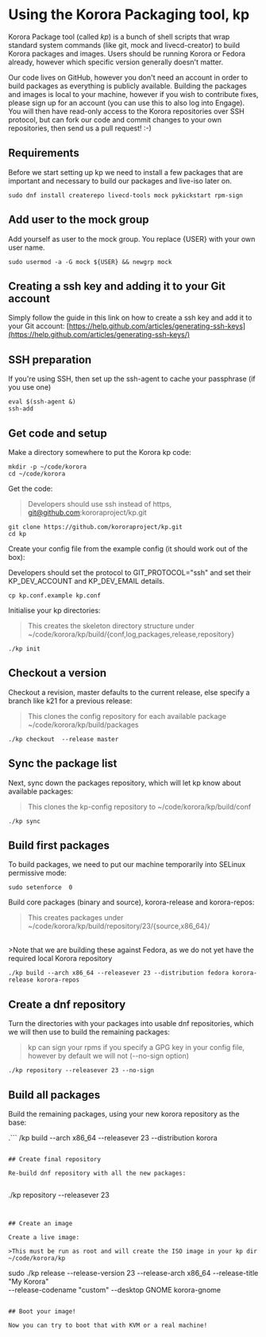 # Using the Korora Packaging tool, kp

Korora Package tool (called _kp_) is a bunch of shell scripts that wrap standard system commands (like git, mock and livecd-creator) to build Korora packages and images. Users should be running Korora or Fedora already, however which specific version generally doesn't matter.

Our code lives on GitHub, however you don't need an account in order to build packages as everything is publicly available. Building the packages and images is local to your machine, however if you wish to contribute fixes, please sign up for an account (you can use this to also log into Engage). You will then have read-only access to the Korora repositories over SSH protocol, but can fork our code and commit changes to your own repositories, then send us a pull request! :-)

## Requirements

Before we start setting up kp we need to install a few packages that are important and necessary to build our packages and live-iso later on.

```
sudo dnf install createrepo livecd-tools mock pykickstart rpm-sign

```

## Add user to the mock group

Add yourself as user to the mock group. You replace {USER} with your own user name.

```
sudo usermod -a -G mock ${USER} && newgrp mock
```

## Creating a ssh key and adding it to your Git account

Simply follow the guide in this link on how to create a ssh key and add it to your Git account: [https://help.github.com/articles/generating-ssh-keys](https://help.github.com/articles/generating-ssh-keys/)

## SSH preparation

If you're using SSH, then set up the ssh-agent to cache your passphrase (if you use one)

```
eval $(ssh-agent &)
ssh-add
```

## Get code and setup

Make a directory somewhere to put the Korora kp code:

```
mkdir -p ~/code/korora
cd ~/code/korora
```

Get the code:

>Developers should use ssh instead of https, git@github.com:kororaproject/kp.git

```
git clone https://github.com/kororaproject/kp.git
cd kp
```

Create your config file from the example config (it should work out of the box):

Developers should set the protocol to GIT_PROTOCOL="ssh" and set their KP_DEV_ACCOUNT and KP_DEV_EMAIL details.

```
cp kp.conf.example kp.conf
```

Initialise your kp directories:

>This creates the skeleton directory structure under ~/code/korora/kp/build/{conf,log,packages,release,repository}

```
./kp init
```

## Checkout a version

Checkout a revision, master defaults to the current release, else specify a branch like k21 for a previous release:

>This clones the config repository for each available package ~/code/korora/kp/build/packages

```
./kp checkout  --release master
```

## Sync the package list

Next, sync down the packages repository, which will let kp know about available packages:

>This clones the kp-config repository to ~/code/korora/kp/build/conf

```
./kp sync
```

## Build first packages

To build packages, we need to put our machine temporarily into SELinux permissive mode:

```
sudo setenforce  0
```

Build core packages (binary and source), korora-release and korora-repos:

>This creates packages under ~/code/korora/kp/build/repository/23/{source,x86_64}/
<br />
>Note that we are building these against Fedora, as we do not yet have the required local Korora repository

```
./kp build --arch x86_64 --releasever 23 --distribution fedora korora-release korora-repos
```

## Create a dnf repository

Turn the directories with your packages into usable dnf repositories, which we will then use to build the remaining packages:

>kp can sign your rpms if you specify a GPG key in your config file, however by default we will not (--no-sign option)

```
./kp repository --releasever 23 --no-sign
```

## Build all packages

Build the remaining packages, using your new korora repository as the base:

.```
/kp build --arch x86_64 --releasever 23 --distribution korora
```

## Create final repository

Re-build dnf repository with all the new packages:


```
./kp repository --releasever 23
```


## Create an image

Create a live image:

>This must be run as root and will create the ISO image in your kp dir ~/code/korora/kp

```
sudo ./kp release --release-version 23  --release-arch x86_64 --release-title "My Korora" \
--release-codename "custom" --desktop GNOME korora-gnome
```

## Boot your image!

Now you can try to boot that with KVM or a real machine!

